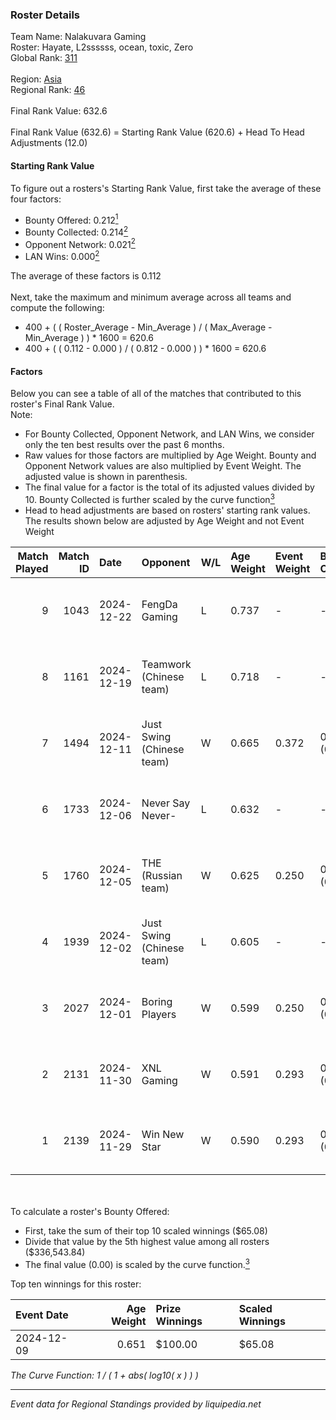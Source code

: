 ### Roster Details<br />
Team Name: Nalakuvara Gaming<br />
Roster: Hayate, L2ssssss, ocean, toxic, Zero<br />
Global Rank: [311](../../standings_global_2025_03_01.md)<br />
<br />
Region: [Asia]( ../../standings_asia_2025_03_01.md)<br />
Regional Rank: [46]( ../../standings_asia_2025_03_01.md)<br />
<br />
Final Rank Value:  632.6<br />
<br />
Final Rank Value (632.6) = Starting Rank Value (620.6) + Head To Head Adjustments (12.0)<br />

#### Starting Rank Value<br />
To figure out a rosters's Starting Rank Value, first take the average of these four factors:<br />
- Bounty Offered: 0.212[<sup>1</sup>](#table2)
- Bounty Collected: 0.214[<sup>2</sup>](#table1)
- Opponent Network: 0.021[<sup>2</sup>](#table1)
- LAN Wins: 0.000[<sup>2</sup>](#table1)

The average of these factors is 0.112<br />
<br />
Next, take the maximum and minimum average across all teams and compute the following:<br />
- 400 + ( ( Roster_Average - Min_Average ) / ( Max_Average - Min_Average ) ) * 1600 = 620.6
- 400 + ( ( 0.112 - 0.000 ) / ( 0.812 - 0.000 ) ) * 1600 = 620.6


#### Factors<br />
Below you can see a table of all of the matches that contributed to this roster's Final Rank Value.<br />
Note:<br />

- For Bounty Collected, Opponent Network, and LAN Wins, we consider only the ten best results over the past 6 months.
- Raw values for those factors are multiplied by Age Weight. Bounty and Opponent Network values are also multiplied by Event Weight. The adjusted value is shown in parenthesis.
- The final value for a factor is the total of its adjusted values divided by 10. Bounty Collected is further scaled by the curve function[<sup>3</sup>](#curveFunction)
- Head to head adjustments are based on rosters' starting rank values. The results shown below are adjusted by Age Weight and not Event Weight
<span id="table1"></span><br />


| Match Played | Match ID | Date       | Opponent                  | W/L | Age Weight | Event Weight | Bounty Collected | Opponent Network | LAN Wins  | H2H Adj. | Roster                                  |
| -: | -: | :- | :- | :- | :- | :- | :- | :- | :- | -: | :- |
|            9 |     1043 | 2024-12-22 | FengDa Gaming             | L   | 0.737      | -            | -                | -                | -         |    -9.87 | Hayate, L2ssssss, ocean, toxic, Zero    |
|            8 |     1161 | 2024-12-19 | Teamwork (Chinese team)   | L   | 0.718      | -            | -                | -                | -         |   -10.27 | Hayate, L2ssssss, ocean, toxic, Zero    |
|            7 |     1494 | 2024-12-11 | Just Swing (Chinese team) | W   | 0.665      | 0.372        | 0.005 (0.001)    | 0.425 (0.105)    | 0 (0.000) |    13.63 | Hayate, L2ssssss, ocean, toxic, Zero    |
|            6 |     1733 | 2024-12-06 | Never Say Never-          | L   | 0.632      | -            | -                | -                | -         |   -10.53 | L2ssssss, ocean, ProKiller, toxic, Zero |
|            5 |     1760 | 2024-12-05 | THE (Russian team)        | W   | 0.625      | 0.250        | 0.000 (0.000)    | 0.395 (0.062)    | 0 (0.000) |    10.22 | L2ssssss, ocean, ProKiller, toxic, Zero |
|            4 |     1939 | 2024-12-02 | Just Swing (Chinese team) | L   | 0.605      | -            | -                | -                | -         |    -6.87 | L2ssssss, ocean, ProKiller, toxic, Zero |
|            3 |     2027 | 2024-12-01 | Boring Players            | W   | 0.599      | 0.250        | 0.000 (0.000)    | 0.174 (0.026)    | 0 (0.000) |     6.15 | L2ssssss, ocean, ProKiller, toxic, Zero |
|            2 |     2131 | 2024-11-30 | XNL Gaming                | W   | 0.591      | 0.293        | 0.003 (0.001)    | 0.054 (0.009)    | 0 (0.000) |     9.65 | Hayate, L2ssssss, ocean, toxic, Zero    |
|            1 |     2139 | 2024-11-29 | Win New Star              | W   | 0.590      | 0.293        | 0.002 (0.000)    | 0.070 (0.012)    | 0 (0.000) |     9.90 | Hayate, L2ssssss, ocean, toxic, Zero    |

<br />
<span id="table2"></span><br />
To calculate a roster's Bounty Offered:<br />

- First, take the sum of their top 10 scaled winnings ($65.08)
- Divide that value by the 5th highest value among all rosters ($336,543.84)
- The final value (0.00) is scaled by the curve function.[<sup>3</sup>](#curveFunction)

Top ten winnings for this roster:<br />

| Event Date | Age Weight | Prize Winnings | Scaled Winnings |
| :- | -: | :- | :- |
| 2024-12-09 |      0.651 | $100.00        | $65.08          |


<span id="curveFunction"></span>_The Curve Function: 1 / ( 1 + abs( log10( x ) ) )_<br />

---
_Event data for Regional Standings provided by liquipedia.net_<br />
